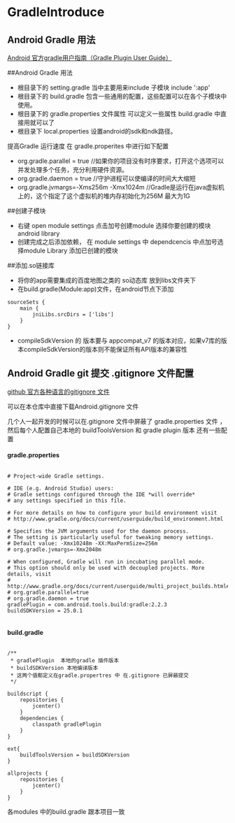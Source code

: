 # GradleIntroduce






## Android Gradle 用法




[Android 官方gradle用户指南（Gradle Plugin User Guide）](http://tools.android.com/tech-docs/new-build-system/user-guide)



##Android Gradle 用法

* 根目录下的 setting.gradle 当中主要用来include 子模块
include ':app'
* 根目录下的 build.gradle 包含一些通用的配置，这些配置可以在各个子模块中使用。
* 根目录下的 gradle.properties 文件属性 可以定义一些属性 build.gradle 中直接用就可以了
* 根目录下 local.properties 设置android的sdk和ndk路径。

提高Gradle 运行速度 在 gradle.properites 中进行如下配置

*  org.gradle.parallel = true //如果你的项目没有时序要求，打开这个选项可以并发处理多个任务，充分利用硬件资源。
*  org.gradle.daemon = true //守护进程可以使编译的时间大大缩短
* org.gradle.jvmargs=-Xms256m -Xmx1024m  //Gradle是运行在java虚拟机上的，这个指定了这个虚拟机的堆内存初始化为256M 最大为1G

##创建子模块

* 右键 open module settings  点击加号创建module 选择你要创建的模块 android library
* 创建完成之后添加依赖， 在  module settings 中 dependcencis 中点加号选择module Library
添加已创建的模块

##添加.so链接库

* 将你的app需要集成的百度地图之类的 so动态库 放到libs文件夹下
* 在build.gradle(Module:app)文件，在android节点下添加

```
sourceSets {
    main {
        jniLibs.srcDirs = ['libs']
    }
}
```

* compileSdkVersion 的 版本要与 appcompat_v7 的版本对应，如果v7库的版本compileSdkVersion的版本则不能保证所有API版本的兼容性

## Android Gradle git 提交 .gitignore 文件配置

[github 官方各种语言的gitignore 文件](https://github.com/github/gitignore/blob/master/Android.gitignore)

可以在本仓库中直接下载Android.gitignore 文件

几个人一起开发的时候可以在.gitignore 文件中屏蔽了 gradle.properties 文件 ，然后每个人配置自己本地的
buildToolsVersion 和 gradle plugin 版本 还有一些配置

#### gradle.properties
```

# Project-wide Gradle settings.

# IDE (e.g. Android Studio) users:
# Gradle settings configured through the IDE *will override*
# any settings specified in this file.

# For more details on how to configure your build environment visit
# http://www.gradle.org/docs/current/userguide/build_environment.html

# Specifies the JVM arguments used for the daemon process.
# The setting is particularly useful for tweaking memory settings.
# Default value: -Xmx10248m -XX:MaxPermSize=256m
# org.gradle.jvmargs=-Xmx2048m

# When configured, Gradle will run in incubating parallel mode.
# This option should only be used with decoupled projects. More details, visit
# http://www.gradle.org/docs/current/userguide/multi_project_builds.html#sec:decoupled_projects
# org.gradle.parallel=true
# org.gradle.daemon = true
gradlePlugin = com.android.tools.build:gradle:2.2.3
buildSDKVersion = 25.0.1


```

#### build.gradle
```

/**
 * gradlePlugin  本地的gradle 插件版本
 * buildSDKVersion 本地编译版本
 * 这两个值都定义在gradle.propertres 中 在.gitignore 已屏蔽提交
 */

buildscript {
    repositories {
        jcenter()
    }
    dependencies {
        classpath gradlePlugin
    }
}

ext{
    buildToolsVersion = buildSDKVersion
}

allprojects {
    repositories {
        jcenter()
    }
}

```

各modules 中的build.gradle 跟本项目一致
